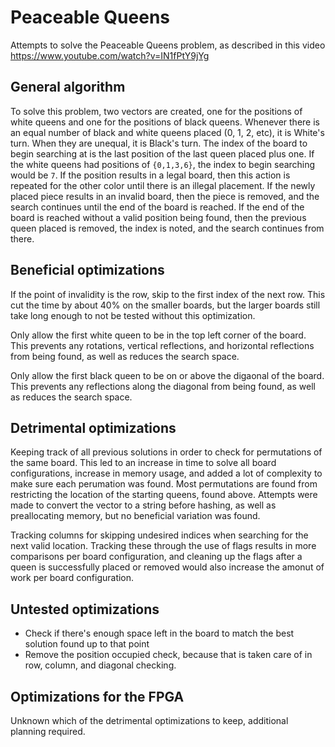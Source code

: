 # Peaceable Queens
Attempts to solve the Peaceable Queens problem, as described in this video https://www.youtube.com/watch?v=IN1fPtY9jYg

## General algorithm

To solve this problem, two vectors are created, one for the positions of white queens and one for the positions of black queens. Whenever there is an equal number of black and white queens placed (0, 1, 2, etc), it is White's turn. When they are unequal, it is Black's turn. The index of the board to begin searching at is the last position of the last queen placed plus one. If the white queens had positions of `{0,1,3,6}`, the index to begin searching would be `7`. If the position results in a legal board, then this action is repeated for the other color until there is an illegal placement. If the newly placed piece results in an invalid board, then the piece is removed, and the search continues until the end of the board is reached. If the end of the board is reached without a valid position being found, then the previous queen placed is removed, the index is noted, and the search continues from there.

## Beneficial optimizations

If the point of invalidity is the row, skip to the first index of the next row. This cut the time by about 40% on the smaller boards, but the larger boards still take long enough to not be tested without this optimization.

Only allow the first white queen to be in the top left corner of the board. This prevents any rotations, vertical reflections, and horizontal reflections from being found, as well as reduces the search space.

Only allow the first black queen to be on or above the digaonal of the board. This prevents any reflections along the diagonal from being found, as well as reduces the search space.

## Detrimental optimizations

Keeping track of all previous solutions in order to check for permutations of the same board. This led to an increase in time to solve all board configurations, increase in memory usage, and added a lot of complexity to make sure each perumation was found. Most permutations are found from restricting the location of the starting queens, found above. Attempts were made to convert the vector to a string before hashing, as well as preallocating memory, but no beneficial variation was found.

Tracking columns for skipping undesired indices when searching for the next valid location. Tracking these through the use of flags results in more comparisons per board configuration, and cleaning up the flags after a queen is successfully placed or removed would also increase the amonut of work per board configuration.

## Untested optimizations

- Check if there's enough space left in the board to match the best solution found up to that point
- Remove the position occupied check, because that is taken care of in row, column, and diagonal checking.

## Optimizations for the FPGA

Unknown which of the detrimental optimizations to keep, additional planning required.
